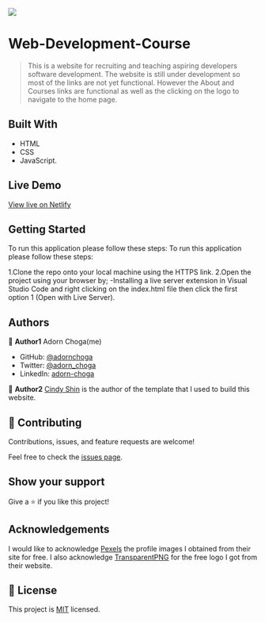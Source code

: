 
![](https://img.shields.io/badge/Microverse-blueviolet)

# Web-Development-Course

> This is a website for recruiting and teaching aspiring developers software development.
> The website is still under development so most of the links are not yet functional. However the About and Courses links are functional as well as the clicking on the logo to navigate to the home page.

## Built With

- HTML
- CSS
- JavaScript.

## Live Demo

[View live on Netlify](https://flamboyant-noether-0f462b.netlify.app/)


## Getting Started

To run this application please follow these steps:
To run this application please follow these steps:

1.Clone the repo onto your local machine using the HTTPS link.
2.Open the project using your browser by;
  -Installing a live server extension in Visual Studio Code and right clicking on the index.html file then click the first option 1 (Open with Live Server).

## Authors

👤 **Author1**
Adorn Choga(me)

- GitHub: [@adornchoga](https://github.com/AdornChoga)
- Twitter: [@adorn_choga](https://twitter.com/adorn_choga)
- LinkedIn: [adorn-choga](https://www.linkedin.com/in/adorn-choga-076024201/)

👤 **Author2**
[Cindy Shin](https://www.behance.net/adagio07) is the author of the template that I used to build this website.


## 🤝 Contributing

Contributions, issues, and feature requests are welcome!

Feel free to check the [issues page](../../issues/).

## Show your support

Give a ⭐️ if you like this project!

## Acknowledgements

I would like to acknowledge [Pexels](https://www.pexels.com/) the profile images I obtained from their site for free.
I also acknowledge [TransparentPNG](https://www.transparentpng.com/) for the free logo I got from their website.

## 📝 License

This project is [MIT](./MIT.md) licensed.